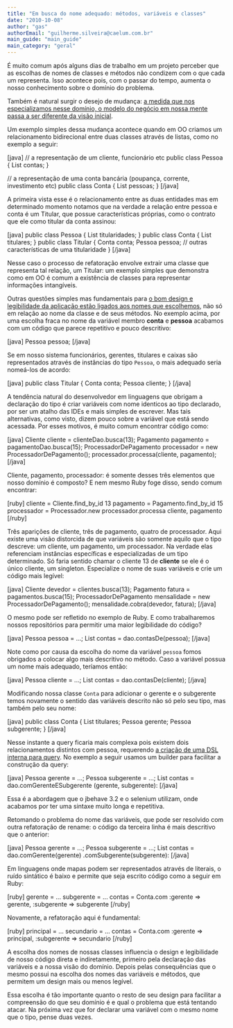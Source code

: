 ```yaml
---
title: "Em busca do nome adequado: métodos, variáveis e classes"
date: "2010-10-08"
author: "gas"
authorEmail: "guilherme.silveira@caelum.com.br"
main_guide: "main_guide"
main_category: "geral"
---
```


É muito comum após alguns dias de trabalho em um projeto perceber que as escolhas de nomes de classes e métodos não condizem com o que cada um representa. Isso acontece pois, com o passar do tempo, aumenta o nosso conhecimento sobre o domínio do problema.

Também é natural surgir o desejo de mudança: [a medida que nos especializamos nesse domínio, o modelo do negócio em nossa mente passa a ser diferente da visão inicial](http://fragmental.tw/2010/09/06/thoughts-on-abstractions-part-2-abstractions-in-your-domain/).

Um exemplo simples dessa mudança acontece quando em OO criamos um relacionamento bidirecional entre duas classes através de listas, como no exemplo a seguir:

\[java\] // a representação de um cliente, funcionário etc public class Pessoa { List<Conta> contas; }

// a representação de uma conta bancária (poupança, corrente, investimento etc) public class Conta { List<Pessoa> pessoas; } \[/java\]

A primeira vista esse é o relacionamento entre as duas entidades mas em determinado momento notamos que na verdade a relação entre pessoa e conta é um Titular, que possue características próprias, como o contrato que ele como titular da conta assinou:

\[java\] public class Pessoa { List<Titular> titularidades; } public class Conta { List<Titular> titulares; } public class Titular { Conta conta; Pessoa pessoa; // outras características de uma titularidade } \[/java\]

Nesse caso o processo de refatoração envolve extrair uma classe que representa tal relação, um Titular: um exemplo simples que demonstra como em OO é comum a existência de classes para representar informações intangíveis.

Outras questões simples mas fundamentais para [o bom design e legibilidade da aplicação estão ligados aos nomes que escolhemos](http://www.tectura.com.br/topics/nomes_complexos_descritivos_no_modelo), não só em relação ao nome da classe e de seus métodos. No exemplo acima, por uma escolha fraca no nome da variável membro **conta** e **pessoa** acabamos com um código que parece repetitivo e pouco descritivo:

\[java\] Pessoa pessoa; \[/java\]

Se em nosso sistema funcionários, gerentes, titulares e caixas são representados através de instâncias do tipo `Pessoa`, o mais adequado seria nomeá-los de acordo:

\[java\] public class Titular { Conta conta; Pessoa cliente; } \[/java\]

A tendência natural do desenvolvedor em linguagens que obrigam a declaração do tipo é criar variáveis com nome identicos ao tipo declarado, por ser um atalho das IDEs e mais simples de escrever. Mas tais alternativas, como visto, dizem pouco sobre a variável que está sendo acessada. Por esses motivos, é muito comum encontrar código como:

\[java\] Cliente cliente = clienteDao.busca(13); Pagamento pagamento = pagamentoDao.busca(15); ProcessadorDePagamento processador = new ProcessadorDePagamento(); processador.processa(cliente, pagamento); \[/java\]

Cliente, pagamento, processador: é somente desses três elementos que nosso domínio é composto? E nem mesmo Ruby foge disso, sendo comum encontrar:

\[ruby\] cliente = Cliente.find\_by\_id 13 pagamento = Pagamento.find\_by\_id 15 processador = Processador.new processador.processa cliente, pagamento \[/ruby\]

Três aparições de cliente, três de pagamento, quatro de processador. Aqui existe uma visão distorcida de que variáveis são somente aquilo que o tipo descreve: um cliente, um pagamento, um processador. Na verdade elas referenciam instâncias específicas e especializadas de um tipo determinado. Só faria sentido chamar o cliente 13 de **cliente** se ele é o único cliente, um singleton. Especialize o nome de suas variáveis e crie um código mais legível:

\[java\] Cliente devedor = clientes.busca(13); Pagamento fatura = pagamentos.busca(15); ProcessadorDePagamento mensalidade = new ProcessadorDePagamento(); mensalidade.cobra(devedor, fatura); \[/java\]

O mesmo pode ser refletido no exemplo de Ruby. E como trabalharemos nossos repositórios para permitir uma maior legibilidade do código?

\[java\] Pessoa pessoa = ...; List<Conta> contas = dao.contasDe(pessoa); \[/java\]

Note como por causa da escolha do nome da variável `pessoa` fomos obrigados a colocar algo mais descritivo no método. Caso a variável possua um nome mais adequado, teríamos então:

\[java\] Pessoa cliente = ...; List<Conta> contas = dao.contasDe(cliente); \[/java\]

Modificando nossa classe `Conta` para adicionar o gerente e o subgerente temos novamente o sentido das variáveis descrito não só pelo seu tipo, mas também pelo seu nome:

\[java\] public class Conta { List<Titular> titulares; Pessoa gerente; Pessoa subgerente; } \[/java\]

Nesse instante a query ficaria mais complexa pois existem dois relacionamentos distintos com pessoa, requerendo [a criação de uma DSL interna para query](http://martinfowler.com/dslwip/InternalOverview.html). No exemplo a seguir usamos um builder para facilitar a construção da query:

\[java\] Pessoa gerente = ...; Pessoa subgerente = ...; List<Conta> contas = dao.comGerenteESubgerente (gerente, subgerente): \[/java\]

Essa é a abordagem que o jbehave 3.2 e o selenium utilizam, onde acabamos por ter uma sintaxe muito longa e repetitiva.

Retomando o problema do nome das variáveis, que pode ser resolvido com outra refatoração de rename: o código da terceira linha é mais descritivo que o anterior:

\[java\] Pessoa gerente = ...; Pessoa subgerente = ...; List<Conta> contas = dao.comGerente(gerente) .comSubgerente(subgerente): \[/java\]

Em linguagens onde mapas podem ser representados através de literais, o ruído sintático é baixo e permite que seja escrito código como a seguir em Ruby:

\[ruby\] gerente = ... subgerente = ... contas = Conta.com :gerente => gerente, :subgerente => subgerente \[/ruby\]

Novamente, a refatoração aqui é fundamental:

\[ruby\] principal = ... secundario = ... contas = Conta.com :gerente => principal, :subgerente => secundario \[/ruby\]

A escolha dos nomes de nossas classes influencia o design e legibilidade de nosso código direta e indiretamente, primeiro pela declaração das variáveis e a nossa visão do domínio. Depois pelas consequências que o mesmo possui na escolha dos nomes das variáveis e métodos, que permitem um design mais ou menos legível.

Essa escolha é tão importante quanto o resto de seu design para facilitar a compreensão do que seu domínio é e qual o problema que está tentando atacar. Na próxima vez que for declarar uma variável com o mesmo nome que o tipo, pense duas vezes.
